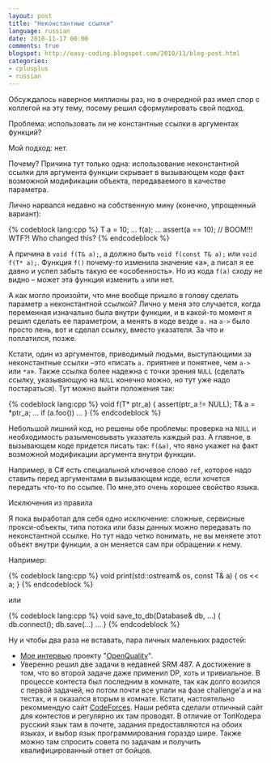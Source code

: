 ```yaml
---
layout: post
title: "Неконстантные ссылки"
language: russian
date: 2010-11-17 00:00
comments: true
blogspot: http://easy-coding.blogspot.com/2010/11/blog-post.html
categories:
- cplusplus
- russian
---
```

Обсуждалось наверное миллионы раз, но в очередной раз имел спор с коллегой на эту тему, посему решил сформулировать свой подход.

Проблема: использовать ли не константные ссылки в аргументах функций?

Мой подход: нет.

Почему? Причина тут только одна: использование неконстантной ссылки для аргумента функции скрывает в вызывающем коде факт возможной модификации объекта, передаваемого в качестве параметра.

Лично нарвался недавно на собственную мину (конечно, упрощенный вариант):

{% codeblock lang:cpp %}
T a = 10;
...
f(a);
...
assert(a == 10); // BOOM!!! WTF?! Who changed this?
{% endcodeblock %}

А причина в `void f(T& a);`, а должно быть `void f(const T& a);` или `void f(T* a);`. Функция `f()` почему-то изменила значение «а», а писал я ее давно и успел забыть такую ее «особенность». Но из кода `f(a)` сходу не видно – может эта функция изменить `а` или нет.

А как могло произойти, что мне вообще пришло в голову сделать параметр `a` неконстантной ссылкой? Лично у меня это случается, когда переменная изначально была внутри функции, и в какой-то момент я решил сделать ее параметром, а менять в коде везде `a.` на `a->` было просто лень, вот и сделал ссылку, вместо указателя. За что и поплатился, позже.

Кстати, один из аргументов, приводимый людьми, выступающими за неконстантные ссылки –это «писать `a.` приятнее и понятнее, чем `a->` или `*a`». Также ссылка более надежна с точки зрения `NULL` (сделать ссылку, указывающую на `NULL` конечно можно, но тут уже надо постараться). Тут можно выйти положения так:

{% codeblock lang:cpp %}
void f(T* ptr_a) {
  assert(ptr_a != NULL);
  T& a = *ptr_a;
  ...
  if (a.foo()) ...
}
{% endcodeblock %}

Небольшой лишний код, но решены обе проблемы: проверка на `NULL` и необходимость разыменовывать указатель каждый раз. А главное, в вызывающем коде придется писать так: `f(&a)`, что явно укажет на факт возможной модификации аргумента внутри функции.

Например, в C# есть специальной ключевое слово `ref`, которое надо ставить перед аргументами в вызывающем коде, если хочется передать что-то по ссылке. По мне,это очень хорошее свойство языка.

Исключения из правила

Я пока выработал для себя одно исключение: сложные, сервисные прокси-объекты, типа потока или базы данных можно передавать по неконстантной ссылке. Но тут надо четко понимать, не вы меняете этот объект внутри функции, а он меняется сам при обращении к нему.

Например:

{% codeblock lang:cpp %}
void print(std::ostream& os, const T& a) {
   os << a;
}
{% endcodeblock %}

или

{% codeblock lang:cpp %}
void save_to_db(Database& db, ...) {
   db.connect();
   db.save(...)
   ...
}
{% endcodeblock %}

Ну и чтобы два раза не вставать, пара личных маленьких радостей:

* [Мое интервью][] проекту "[OpenQuality][]".
* Уверенно решил две задачи в недавней SRM 487. А достижение в том, что во второй задаче даже применил DP, хоть и тривиальное. В процессе контеста был последним в комнате, так как долго возился с первой задачей, но потом почти все упали на фазе challenge'а и на тестах, и я оказался вторым в комнате. Кстати, настоятельно рекоммендую сайт [CodeForces][]. Наши ребята сделали отличный сайт для контестов и регулярно их там проводят. В отличие от ТопКодера русский язык там в почете, задания предоставляются на обоих языках, и выбор язык программирования гораздо шире. Также можно там спросить совета по задачам и получить квалифицированный ответ от бойцов.

[Мое интервью]: http://experience.openquality.ru/alexander-demin-interview/
[OpenQuality]: http://openquality.ru/
[CodeForces]: http://codeforces.ru/
